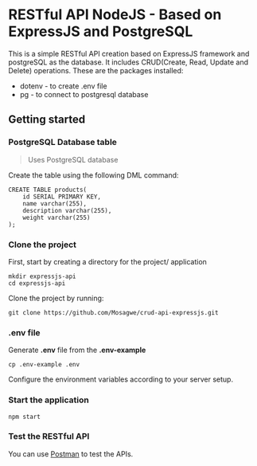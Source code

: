 # RESTful API NodeJS - Based on ExpressJS and PostgreSQL
This is a simple RESTful API creation based on ExpressJS framework  and postgreSQL as the database. It includes CRUD(Create, Read, Update and Delete) operations.
These are the packages installed:
* dotenv - to create .env file
* pg - to connect to postgresql database

## Getting started
### PostgreSQL Database table
> Uses PostgreSQL database

Create the table using the following DML command:
```
CREATE TABLE products(
    id SERIAL PRIMARY KEY,
    name varchar(255),
    description varchar(255),
    weight varchar(255)
);
```
### Clone the project
First, start by creating a directory for the project/ application
```
mkdir expressjs-api
cd expressjs-api
```

Clone the project by running:
```
git clone https://github.com/Mosagwe/crud-api-expressjs.git

```
### .env file
Generate **.env** file from the **.env-example**
```
cp .env-example .env
```
Configure the environment variables according to your server setup.

### Start the application
```
npm start
```

### Test the RESTful API
You can use [Postman](https://postman.com) to test the APIs.







